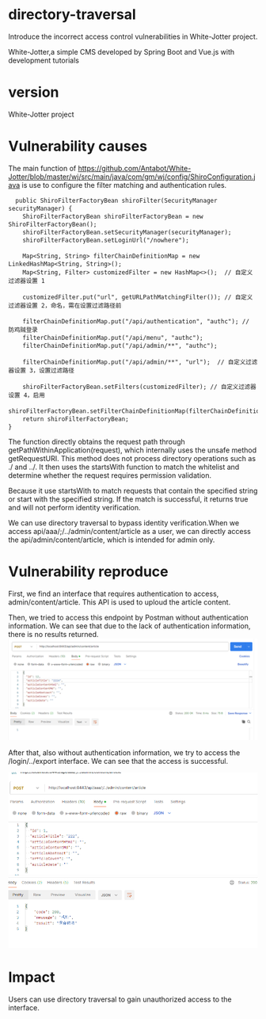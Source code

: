 # directory-traversal
Introduce the incorrect access control vulnerabilities in White-Jotter project.

White-Jotter,a simple CMS developed by Spring Boot and Vue.js with development tutorials
# version
White-Jotter project

# Vulnerability causes
The main function of https://github.com/Antabot/White-Jotter/blob/master/wj/src/main/java/com/gm/wj/config/ShiroConfiguration.java is use to configure the filter matching and authentication rules.


      public ShiroFilterFactoryBean shiroFilter(SecurityManager securityManager) {
        ShiroFilterFactoryBean shiroFilterFactoryBean = new ShiroFilterFactoryBean();
        shiroFilterFactoryBean.setSecurityManager(securityManager);
        shiroFilterFactoryBean.setLoginUrl("/nowhere");

        Map<String, String> filterChainDefinitionMap = new LinkedHashMap<String, String>();
        Map<String, Filter> customizedFilter = new HashMap<>();  // 自定义过滤器设置 1

        customizedFilter.put("url", getURLPathMatchingFilter()); // 自定义过滤器设置 2，命名，需在设置过滤路径前

        filterChainDefinitionMap.put("/api/authentication", "authc"); // 防鸡贼登录
        filterChainDefinitionMap.put("/api/menu", "authc");
        filterChainDefinitionMap.put("/api/admin/**", "authc");

        filterChainDefinitionMap.put("/api/admin/**", "url");  // 自定义过滤器设置 3，设置过滤路径

        shiroFilterFactoryBean.setFilters(customizedFilter); // 自定义过滤器设置 4，启用
        shiroFilterFactoryBean.setFilterChainDefinitionMap(filterChainDefinitionMap);
        return shiroFilterFactoryBean;
    }
   The function directly obtains the request path through getPathWithinApplication(request), which internally uses the unsafe method getRequestURI. This method does not process directory operations such as ./ and ../. It then uses the startsWith function to match the whitelist and determine whether the request requires permission validation.
   
   Because it use startsWith to match requests that contain the specified string or start with the specified string. If the match is successful, it returns true and will not perform identity verification.

  We can use directory traversal to bypass identity verification.When we access api/aaa/;/../admin/content/article as a user, we can directly access the api/admin/content/article, which is intended for admin only.

# Vulnerability reproduce

First, we find an interface that requires authentication to access, admin/content/article. This API is used to uploud the article content.

Then, we tried to access this endpoint by Postman without authentication information. We can see that due to the lack of authentication information, there is no results returned.
![Image Description](https://github.com/Dengdeng857/directory-traversal/blob/main/image/99ce0b9feb3e948a34bf857830a3b54.png)

After that, also without authentication information, we try to access the /login/../export interface. We can see that the access is successful.

![Image Description](https://github.com/Dengdeng857/directory-traversal/blob/main/image/b52ee4200728bbdb7e0a0d258d0aef9.png)

# Impact
Users can use directory traversal to gain unauthorized access to the interface.


   
